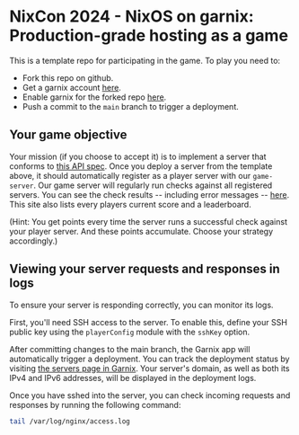 # NixCon 2024 - NixOS on garnix: Production-grade hosting as a game

This is a template repo for participating in the game. To play you need to:

- Fork this repo on github.
- Get a garnix account [here](https://garnix.io).
- Enable garnix for the forked repo [here](https://github.com/apps/garnix-ci).
- Push a commit to the `main` branch to trigger a deployment.

## Your game objective

Your mission (if you choose to accept it) is to implement a server that conforms to [this API spec](./spec.md).
Once you deploy a server from the template above, it should automatically register as a player server with our `game-server`.
Our game server will regularly run checks against all registered servers.
You can see the check results -- including error messages -- [here](https://game-server.main.nixcon-2024-game-server.garnix-io.garnix.me/).
This site also lists every players current score and a leaderboard.

(Hint: You get points every time the server runs a successful check against your player server. And these points accumulate. Choose your strategy accordingly.)

## Viewing your server requests and responses in logs

To ensure your server is responding correctly, you can monitor its logs.

First, you'll need SSH access to the server. To enable this, define your SSH public key using the `playerConfig` module with the `sshKey` option.

After committing changes to the main branch, the Garnix app will automatically trigger a deployment.
You can track the deployment status by visiting [the servers page in Garnix](https://garnix.io/servers).
Your server's domain, as well as both its IPv4 and IPv6 addresses, will be displayed in the deployment logs.

Once you have sshed into the server, you can check incoming requests and responses by running the following command:

```sh
tail /var/log/nginx/access.log
```
